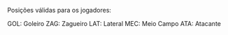 Posições válidas para os jogadores:

GOL: Goleiro
ZAG: Zagueiro
LAT: Lateral
MEC: Meio Campo
ATA: Atacante

